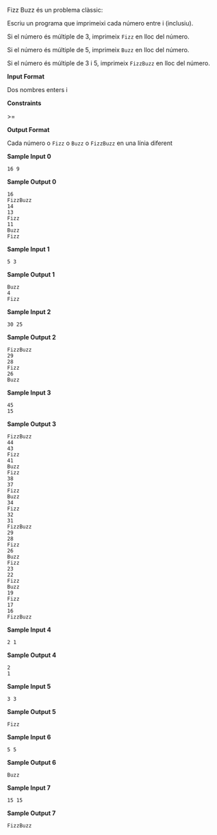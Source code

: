 Fizz Buzz és un problema clàssic:

Escriu un programa que imprimeixi cada número entre  i  (inclusiu).

Si el número és múltiple de 3, imprimeix `Fizz` en lloc del número.

Si el número és múltiple de 5, imprimeix `Buzz` en lloc del número.

Si el número és múltiple de 3 i 5, imprimeix `FizzBuzz` en lloc del
número.

**Input Format**

Dos nombres enters  i 

**Constraints**

\>= 

**Output Format**

Cada número o `Fizz` o `Buzz` o `FizzBuzz` en una línia diferent

**Sample Input 0**

    16 9

**Sample Output 0**

    16
    FizzBuzz
    14
    13
    Fizz
    11
    Buzz
    Fizz

**Sample Input 1**

    5 3

**Sample Output 1**

    Buzz
    4
    Fizz

**Sample Input 2**

    30 25

**Sample Output 2**

    FizzBuzz
    29
    28
    Fizz
    26
    Buzz

**Sample Input 3**

    45
    15

**Sample Output 3**

    FizzBuzz
    44
    43
    Fizz
    41
    Buzz
    Fizz
    38
    37
    Fizz
    Buzz
    34
    Fizz
    32
    31
    FizzBuzz
    29
    28
    Fizz
    26
    Buzz
    Fizz
    23
    22
    Fizz
    Buzz
    19
    Fizz
    17
    16
    FizzBuzz

**Sample Input 4**

    2 1

**Sample Output 4**

    2
    1

**Sample Input 5**

    3 3

**Sample Output 5**

    Fizz

**Sample Input 6**

    5 5

**Sample Output 6**

    Buzz

**Sample Input 7**

    15 15

**Sample Output 7**

    FizzBuzz
